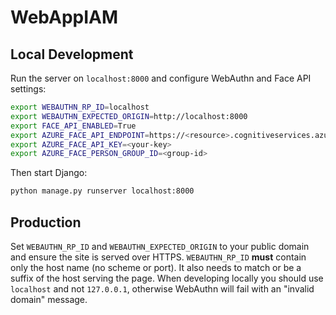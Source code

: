 # WebAppIAM

## Local Development

Run the server on `localhost:8000` and configure WebAuthn and Face API settings:

```bash
export WEBAUTHN_RP_ID=localhost
export WEBAUTHN_EXPECTED_ORIGIN=http://localhost:8000
export FACE_API_ENABLED=True
export AZURE_FACE_API_ENDPOINT=https://<resource>.cognitiveservices.azure.com/
export AZURE_FACE_API_KEY=<your-key>
export AZURE_FACE_PERSON_GROUP_ID=<group-id>
```

Then start Django:

```bash
python manage.py runserver localhost:8000
```

## Production

Set `WEBAUTHN_RP_ID` and `WEBAUTHN_EXPECTED_ORIGIN` to your public domain and
ensure the site is served over HTTPS. `WEBAUTHN_RP_ID` **must** contain only the
host name (no scheme or port). It also needs to match or be a suffix of the
host serving the page. When developing locally you should use `localhost` and
not `127.0.0.1`, otherwise WebAuthn will fail with an "invalid domain"
message.
